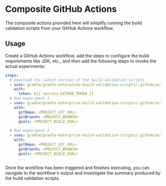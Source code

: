 # Composite GitHub Actions

The composite actions provided here will simplify running the build validation scripts from your GitHub Actions workflow.

## Usage

Create a GitHub Actions workflow, add the steps to configure the build requirements like JDK, etc., and then add the
following steps to invoke the actual experiments:

```yaml
steps:
  # Download the latest version of the build validation scripts
  - uses: gradle/gradle-enterprise-build-validation-scripts/.github/actions/maven/download@v2.1
    with:
      token: ${{ secrets.GITHUB_TOKEN }}
  # Run experiment 1
  - uses: gradle/gradle-enterprise-build-validation-scripts/.github/actions/maven/experiment-1@v2.1
    with:
      gitRepo: <PROJECT_GIT_URL>
      gitBranch: <PROJECT_BRANCH>
      goals: <PROJECT_BUILD_GOAL>
      ...
  # Run experiment 2
  - uses: gradle/gradle-enterprise-build-validation-scripts/.github/actions/maven/experiment-2@v2.1
    with:
      gitRepo: <PROJECT_GIT_URL>
      gitBranch: <PROJECT_BRANCH>
      goals: <PROJECT_BUILD_GOAL>
      ...
```

Once the workflow has been triggered and finishes executing, you can navigate to the workflow's output and investigate the summary
produced by the build validation scripts.
